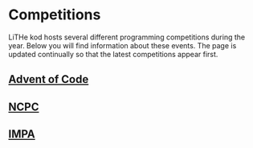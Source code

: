 # Competitions

LiTHe kod hosts several different programming competitions during the year.
Below you will find information about these events.
The page is updated continually so that the latest competitions appear first.

## [Advent of Code](/aoc/en)

## [NCPC](/ncpc/en)

## [IMPA](/impa/en)
